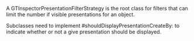 A GTInspectorPresentationFilterStrategy is the root class for filters that can limit the number if visible presentations for an object.Subclasses need to implement  #shouldDisplayPresentationCreateBy: to indicate whether or not a give presentation should be displayed.